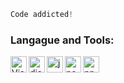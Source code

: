 ```js
Code addicted!
```
### Langague and Tools:
<img align="left" alt="Visual Studio Code" width="26px" src="https://i.imgur.com/LwSdAlE.png" />
<img align="left" alt="discord.js" width="26px" src="https://i.imgur.com/SI1DZf3.png" />
<img align="left" alt="js" width="26px" src="https://i.imgur.com/3u1wzwE.png" />
<img align="left" alt="node.js" width="26px" src="https://i.imgur.com/tYLFZBh.png" />
<img align="left" alt="npm" width="26px" src="https://www.google.com/url?sa=i&url=https%3A%2F%2Fcommons.wikimedia.org%2Fwiki%2FFile%3ANpm-logo.svg&psig=AOvVaw1asCi3oGE83xJz9WUb3tvS&ust=1614576154853000&source=images&cd=vfe&ved=0CAIQjRxqFwoTCLjB5Ijri-8CFQAAAAAdAAAAABAD" />
